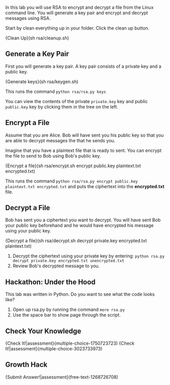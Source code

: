 

In this lab you will use RSA to encrypt and decrypt a file from the Linux command line. You will generate a key pair and encrypt and decrypt messages using RSA.

Start by clean everything up in your folder. Click the clean up button.

{Clean Up}(sh rsa/cleanup.sh)

## Generate a Key Pair
First you will generate a key pair. A key pair consists of a private key and a public key.

{Generate keys}(sh rsa/keygen.sh) 

This runs the command ```python rsa/rsa.py keys```

You can view the contents of the private ```private.key``` key and public ```public.key``` key by clicking them in the tree on the left.

## Encrypt a File

Assume that you are Alice. Bob will have sent you his public key so that you are able to decrypt messages the that he sends you. 

Imagine that you have a plaintext file that is ready to sent. You can encrypt the file to send to Bob using Bob's public key. 

{Encrypt a file}(sh rsa/encrypt.sh encrypt public.key plaintext.txt encrypted.txt)

This runs the command ```python rsa/rsa.py encrypt public.key plaintext.txt encrypted.txt``` and puts the ciphertext into the **encrypted.txt** file.

## Decrypt a File

Bob has sent you a ciphertext you want to decrypt. You will have sent Bob your public key beforehand and he would have encrypted his message using your public key.

{Decrypt a file}(sh rsa/decrypt.sh decrypt private.key encrypted.txt plaintext.txt)

1. Decrypt the ciphertext using your private key by entering:
```python rsa.py decrypt private.key encrypted.txt unencrypted.txt```
2. Review Bob's decrypted message to you.

## Hackathon: Under the Hood
This lab was written in Python. Do you want to see what the code looks like? 
1. Open up rsa.py by running the command ```more rsa.py```
2. Use the space bar to show page through the script.

## Check Your Knowledge
{Check It!|assessment}(multiple-choice-1750723723)
{Check It!|assessment}(multiple-choice-3023733973)



## Growth Hack
{Submit Answer!|assessment}(free-text-1268726708)
